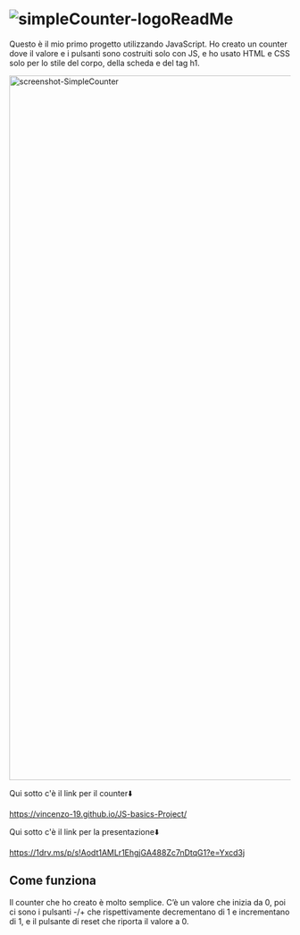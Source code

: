 # ![simpleCounter-logoReadMe ](https://github.com/Vincenzo-19/JS-basics-Project/assets/153443276/bd69aefe-7ff2-49bc-8ae4-8284dc752f4b)
<p>Questo è il mio primo progetto utilizzando JavaScript. Ho creato un counter dove il valore e i pulsanti sono costruiti solo con JS, e ho usato HTML e CSS solo per lo stile del corpo, della scheda e del tag h1.</p>

<img width="1260" alt="screenshot-SimpleCounter" src="https://github.com/Vincenzo-19/JS-basics-Project/assets/153443276/a5199e48-df04-426b-afc6-b80bd815a812">

<p>Qui sotto c'è il link per il counter⬇️</p>

https://vincenzo-19.github.io/JS-basics-Project/

<p>Qui sotto c'è il link per la presentazione⬇️</p>

https://1drv.ms/p/s!Aodt1AMLr1EhgjGA488Zc7nDtqG1?e=Yxcd3j


<h2>Come funziona</h2>
<p>Il counter che ho creato è molto semplice. C’è un valore che inizia da 0, poi ci sono i pulsanti -/+ che rispettivamente decrementano di 1 e incrementano di 1, e il pulsante di reset che riporta il valore a 0.</p>